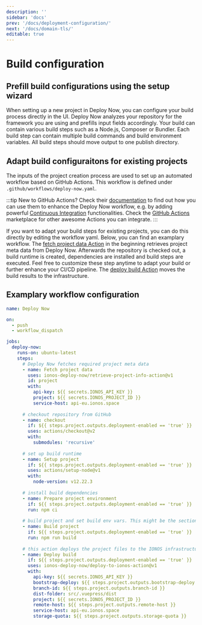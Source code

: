 ```yaml
---
description: ''
sidebar: 'docs'
prev: '/docs/deployment-configuration/'
next: '/docs/domain-tls/'
editable: true
---
```


# Build configuration

## Prefill build configurations using the setup wizard

When setting up a new project in Deploy Now, you can configure your build process directly in the UI. Deploy Now analyzes your repository for the framework you are using and prefills input fields accordingly. Your build can contain various build steps such as a Node.js, Composer or Bundler. Each build step can contain multiple build commands and build environment variables. All build steps should move output to one publish directory. 

## Adapt build configuraitons for existing projects

The inputs of the project creation process are used to set up an automated workflow based on GitHub Actions. This workflow is defined under `.github/workflows/deploy-now.yaml`.

:::tip
New to GitHub Actions? Check their [documentation](https://docs.github.com/en/actions) to find out how you can use them to enhance the Deploy Now workflow, e.g. by adding  powerful [Continuous Integration](https://docs.github.com/en/actions/automating-builds-and-tests/about-continuous-integration) functionalities. Check the [GitHub Actions](https://github.com/marketplace?type=actions) marketplace for other awesome Actions you can integrate.
:::

If you want to adapt your build steps for existing projects, you can do this directly by editing the workflow yaml. Below, you can find an examplary workflow. The [fetch project data Action](https://github.com/ionos-deploy-now/retrieve-project-info-action) in the beginning retrieves project meta data from Deploy Now. Afterwards the repository is checked out, a build runtime is created, dependencies are installed and build steps are executed. Feel free to customize these step anytime to adapt your build or further enhance your CI/CD pipeline. The [deploy build Action](https://github.com/ionos-deploy-now/deploy-to-ionos-action) moves the build results to the infrastructure. 

## Examplary workflow configuration

``` yaml
name: Deploy Now

on:
  - push
  - workflow_dispatch

jobs:
  deploy-now:
    runs-on: ubuntu-latest
    steps:
      # Deploy Now fetches required project meta data
      - name: Fetch project data
        uses: ionos-deploy-now/retrieve-project-info-action@v1
        id: project
        with:
          api-key: ${{ secrets.IONOS_API_KEY }}
          project: ${{ secrets.IONOS_PROJECT_ID }}
          service-host: api-eu.ionos.space
          
      # checkout repository from GitHub
      - name: checkout
        if: ${{ steps.project.outputs.deployment-enabled == 'true' }}
        uses: actions/checkout@v2
        with:
          submodules: 'recursive'
          
      # set up build runtime
      - name: Setup project
        if: ${{ steps.project.outputs.deployment-enabled == 'true' }}
        uses: actions/setup-node@v1
        with:
          node-version: v12.22.3
          
      # install build dependencies
      - name: Prepare project environment
        if: ${{ steps.project.outputs.deployment-enabled == 'true' }}
        run: npm ci
        
      # build project and set build env vars. This might be the section you want to customize.
      - name: Build project
        if: ${{ steps.project.outputs.deployment-enabled == 'true' }}
        run: npm run build
        
      # this action deploys the project files to the IONOS infrastructure. If you want to manage file persistency and execute commands on your runtime, you can do this under .deploynow/config.yaml.
      - name: Deploy build
        if: ${{ steps.project.outputs.deployment-enabled == 'true' }}
        uses: ionos-deploy-now/deploy-to-ionos-action@v1
        with:
          api-key: ${{ secrets.IONOS_API_KEY }}
          bootstrap-deploy: ${{ steps.project.outputs.bootstrap-deploy }}
          branch-id: ${{ steps.project.outputs.branch-id }}
          dist-folder: src/.vuepress/dist
          project: ${{ secrets.IONOS_PROJECT_ID }}
          remote-host: ${{ steps.project.outputs.remote-host }}
          service-host: api-eu.ionos.space
          storage-quota: ${{ steps.project.outputs.storage-quota }}
```


